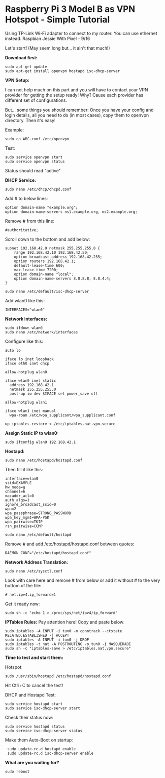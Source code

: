 # Raspberry Pi 3 Model B as VPN Hotspot - Simple Tutorial

Using TP-Link Wi-Fi adapter to connect to my router.
You can use ethernet instead.
Raspbian Jessie With Pixel - 9/16

Let's start! (May seem long but... it ain't that much!)


**Download first:**
~~~
sudo apt-get update
sudo apt-get install openvpn hostapd isc-dhcp-server
~~~


**VPN Setup:**

I can not help much on this part and you will have to contact your VPN provider for getting the setup ready!
Why? Cause each provider has different set of configurations.

But... some things you should remember:
Once you have your config and login details, all you need to do (in most cases), copy them to openvpn
directory. Then it's easy!

Example:
~~~
sudo cp ABC.conf /etc/openvpn
~~~

Test:
~~~
sudo service openvpn start
sudo service openvpn status
~~~
Status should read "active"


**DHCP Service:**
~~~
sudo nano /etc/dhcp/dhcpd.conf
~~~
Add # to below lines:
~~~
option domain-name "example.org";
option domain-name-servers ns1.example.org, ns2.example.org;
~~~

Remove # from this line:
~~~
#authoritative;
~~~

Scroll down to the bottom and add below:
~~~
subnet 192.168.42.0 netmask 255.255.255.0 {
    range 192.168.42.10 192.168.42.50;
    option broadcast-address 192.168.42.255;
    option routers 192.168.42.1;
    default-lease-time 600;
    max-lease-time 7200;
    option domain-name "local";
    option domain-name-servers 8.8.8.8, 8.8.4.4;
}
~~~
~~~
sudo nano /etc/default/isc-dhcp-server
~~~
Add wlan0 like this:
~~~
INTERFACES="wlan0"
~~~


**Network Interfaces:**
~~~
sudo ifdown wlan0
sudo nano /etc/network/interfaces
~~~
Configure like this:
~~~
auto lo

iface lo inet loopback
iface eth0 inet dhcp

allow-hotplug wlan0

iface wlan0 inet static
  address 192.168.42.1
  netmask 255.255.255.0
  post-up iw dev $IFACE set power_save off

allow-hotplug wlan1

iface wlan1 inet manual
  wpa-roam /etc/wpa_supplicant/wpa_supplicant.conf

up iptables-restore < /etc/iptables.nat.vpn.secure
~~~


**Assign Static IP to wlan0:**
~~~
sudo ifconfig wlan0 192.168.42.1
~~~


**Hostapd:**

~~~
sudo nano /etc/hostapd/hostapd.conf
~~~
Then fill it like this:
~~~
interface=wlan0
ssid=EXAMPLE
hw_mode=g
channel=6
macaddr_acl=0
auth_algs=1
ignore_broadcast_ssid=0
wpa=2
wpa_passphrase=STRONG_PASSWORD
wpa_key_mgmt=WPA-PSK
wpa_pairwise=TKIP
rsn_pairwise=CCMP
~~~
~~~
sudo nano /etc/default/hostapd
~~~
Remove # and add /etc/hostapd/hostapd.conf between quotes:
~~~
DAEMON_CONF="/etc/hostapd/hostapd.conf"
~~~


**Network Address Translation:**
~~~
sudo nano /etc/sysctl.conf
~~~
Look with care here and remove # from below or add it without # 
to the very bottom of the file:
~~~
# net.ipv4.ip_forward=1
~~~

Get it ready now:
~~~
sudo sh -c "echo 1 > /proc/sys/net/ipv4/ip_forward"
~~~


**IPTables Rules:**
Pay attention here!
Copy and paste below:
~~~
sudo iptables -A INPUT -i tun0 -m conntrack --ctstate RELATED,ESTABLISHED -j ACCEPT
sudo iptables -A INPUT -i tun0 -j DROP
sudo iptables -t nat -A POSTROUTING -o tun0 -j MASQUERADE
sudo sh -c "iptables-save > /etc/iptables.nat.vpn.secure"
~~~


**Time to test and start them:**

Hotspot:
~~~
sudo /usr/sbin/hostapd /etc/hostapd/hostapd.conf
~~~
Hit Ctrl+C to cancel the test!

DHCP and Hostapd Test:
~~~
sudo service hostapd start
sudo service isc-dhcp-server start
~~~
Check their status now:
~~~
sudo service hostapd status
sudo service isc-dhcp-server status
~~~
 Make them Auto-Boot on startup:
~~~
 sudo update-rc.d hostapd enable
 sudo update-rc.d isc-dhcp-server enable
~~~


**What are you waiting for?**
~~~
sudo reboot
~~~  
